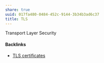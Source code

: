 ```yaml
---
share: true
uuid: 017fa480-0484-452c-9144-3b34b3ad6c37
title: TLS
---
```

Transport Layer Security

#### Backlinks

* [TLS certificates](/d92b98f2-54c8-4243-8a3c-8962c04a712f)